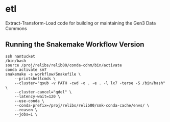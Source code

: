 # etl
Extract-Transform-Load code for building or maintaining the Gen3 Data Commons

## Running the Snakemake Workflow Version

```
ssh nantucket
/bin/bash
source /proj/relibs/relib00/conda-cdnm/bin/activate
conda activate sm7
snakemake -s workflow/Snakefile \
    --printshellcmds \
    --cluster="qsub -v PATH -cwd -o . -e . -l lx7 -terse -S /bin/bash" \
    --cluster-cancel="qdel" \
    --latency-wait=120 \
    --use-conda \
    --conda-prefix=/proj/relibs/relib00/smk-conda-cache/envs/ \
    --reason \
    --jobs=1 \
```
